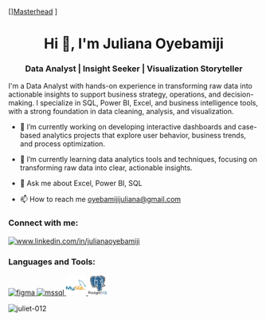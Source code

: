 [][Masterhead](https://github.com/user-attachments/assets/6a5ce59c-a099-4861-b3e6-471a17553856)
]

<h1 align="center">Hi 👋, I'm Juliana Oyebamiji</h1>
<h3 align="center">Data Analyst | Insight Seeker | Visualization Storyteller</h3>

I'm a Data Analyst with hands-on experience in transforming raw data into actionable insights to support business strategy, operations, and decision-making. I specialize in SQL, Power BI, Excel, and business intelligence tools, with a strong foundation in data cleaning, analysis, and visualization.

- 🔭 I’m currently working on developing interactive dashboards and case-based analytics projects that explore user behavior, business trends, and process optimization.

- 🌱 I’m currently learning data analytics tools and techniques, focusing on transforming raw data into clear, actionable insights.

- 💬 Ask me about Excel, Power BI, SQL

- 📫 How to reach me oyebamijijuliana@gmail.com

<h3 align="left">Connect with me:</h3>
<p align="left">
<a href="https://linkedin.com/in/www.linkedin.com/in/julianaoyebamiji" target="blank"><img align="center" src="https://raw.githubusercontent.com/rahuldkjain/github-profile-readme-generator/master/src/images/icons/Social/linked-in-alt.svg" alt="www.linkedin.com/in/julianaoyebamiji" height="30" width="40" /></a>
</p>

<h3 align="left">Languages and Tools:</h3>
<p align="left"> <a href="https://www.figma.com/" target="_blank" rel="noreferrer"> <img src="https://www.vectorlogo.zone/logos/figma/figma-icon.svg" alt="figma" width="40" height="40"/> </a> <a href="https://www.microsoft.com/en-us/sql-server" target="_blank" rel="noreferrer"> <img src="https://www.svgrepo.com/show/303229/microsoft-sql-server-logo.svg" alt="mssql" width="40" height="40"/> </a> <a href="https://www.mysql.com/" target="_blank" rel="noreferrer"> <img src="https://raw.githubusercontent.com/devicons/devicon/master/icons/mysql/mysql-original-wordmark.svg" alt="mysql" width="40" height="40"/> </a> <a href="https://www.postgresql.org" target="_blank" rel="noreferrer"> <img src="https://raw.githubusercontent.com/devicons/devicon/master/icons/postgresql/postgresql-original-wordmark.svg" alt="postgresql" width="40" height="40"/> </a> </p>

<p><img align="center" src="https://github-readme-stats.vercel.app/api/top-langs?username=juliet-012&show_icons=true&locale=en&layout=compact" alt="juliet-012" /></p>
